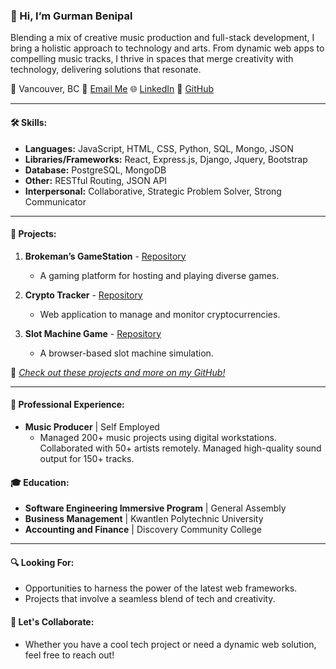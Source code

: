 ### 👋 Hi, I’m Gurman Benipal

Blending a mix of creative music production and full-stack development, I bring a holistic approach to technology and arts. From dynamic web apps to compelling music tracks, I thrive in spaces that merge creativity with technology, delivering solutions that resonate.

📍 Vancouver, BC
📧 [Email Me](mailto:gurmxnbenipal@gmail.com)
🌐 [LinkedIn](https://www.linkedin.com/in/gurmanbenipal/)
🔗 [GitHub](https://github.com/gurmanbenipal)

---

#### 🛠️ Skills:
- **Languages:** JavaScript, HTML, CSS, Python, SQL, Mongo, JSON 
- **Libraries/Frameworks:** React, Express.js, Django, Jquery, Bootstrap 
- **Database:** PostgreSQL, MongoDB
- **Other:** RESTful Routing, JSON API
- **Interpersonal:** Collaborative, Strategic Problem Solver, Strong Communicator

---

#### 🚀 Projects:
1. **Brokeman’s GameStation** - [Repository](https://github.com/gurmanbenipal/brokemans-gamestation)
   - A gaming platform for hosting and playing diverse games.
2. **Crypto Tracker** - [Repository](https://github.com/gurmanbenipal/crypto-tracker)
   - Web application to manage and monitor cryptocurrencies.
   
3. **Slot Machine Game** - [Repository](https://github.com/gurmanbenipal/SLOT-MACHINE)
   - A browser-based slot machine simulation.

📌 _[Check out these projects and more on my GitHub!](https://github.com/gurmanbenipal)_

---

#### 🌟 Professional Experience:

- **Music Producer** | Self Employed
   - Managed 200+ music projects using digital workstations. Collaborated with 50+ artists remotely. Managed high-quality sound output for 150+ tracks.


#### 🎓 Education:

- **Software Engineering Immersive Program** | General Assembly
- **Business Management** | Kwantlen Polytechnic University
- **Accounting and Finance** | Discovery Community College

---

#### 🔍 Looking For:
- Opportunities to harness the power of the latest web frameworks.
- Projects that involve a seamless blend of tech and creativity.

#### 🤝 Let's Collaborate:
- Whether you have a cool tech project or need a dynamic web solution, feel free to reach out!

